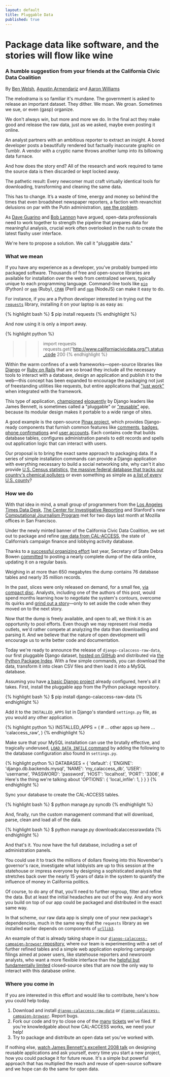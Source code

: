 ```yaml
---
layout: default
title: Pluggable Data
published: true
---
```


# Package data like software, and the stories will flow like wine

### A humble suggestion from your friends at the California Civic Data Coalition

By [Ben Welsh](http://palewi.re/who-is-ben-welsh/), [Agustin Armendariz](mailto:aarmendariz@gmail.com) and [Aaron Williams](mailto:awilliams@cironline.org) 

The melodrama is so familiar it's mundane. The government is asked to release an important dataset. They dither. We moan. We groan. Sometimes we sue, or even (gasp) organize. 

We don't always win, but more and more we do. In the final act they make good and release the raw data, just as we asked, maybe even posting it online.

An analyst partners with an ambitious reporter to extract an insight. A bored developer posts a beautifully rendered but factually inaccurate graphic on Tumblr. A vendor with a cryptic name throws another lump into its billowing data furnace.

And how does the story end? All of the research and work required to tame the source data is then discarded or kept locked away. 

The pathetic result: Every newcomer must craft virtually identical tools for downloading, transforming and cleaning the same data.

This has to change. It’s a waste of time, energy and money so behind the times that even broadsheet newspaper reporters, a faction with revanchist delusions on par with the Putin administration, [see the problem](http://www.nytimes.com/2014/08/18/technology/for-big-data-scientists-hurdle-to-insights-is-janitor-work.html?_r=0).

As [Dave Guarino](http://daguar.github.io/2014/03/17/etl-for-america/) and [Bob Lannon](http://sunlightfoundation.com/blog/2014/03/21/data-plumbers/) have argued, open-data professionals need to work together to strength the pipeline that prepares data for meaningful analysis, crucial work often overlooked in the rush to create the latest flashy user interface.

We're here to propose a solution. We call it "pluggable data."

### What we mean

If you have any experience as a developer, you've probably bumped into packaged software. Thousands of free and open-source libraries are available for installation over the web from centralized servers, typically unique to each programming language. Command-line tools like [``pip``](http://pip.readthedocs.org/en/latest/index.html) (Python) or [``gem``](https://rubygems.org/) (Ruby), [``CPAN``](http://www.cpan.org/) (Perl) and [``npm``](https://www.npmjs.org/) (NodeJS) can make it easy to do. 

For instance, if you are a Python developer interested in trying out the [``requests``](http://docs.python-requests.org/en/latest/) library, installing it on your laptop is as easy as:

{% highlight bash %}
$ pip install requests
{% endhighlight %}

And now using it is only a import away.

{% highlight python %}
>>> import requests
>>> requests.get("http://www.californiacivicdata.org/").status_code
200
{% endhighlight %}

Within the warm confines of a web frameworks&mdash;open-source libraries like [Django](http://www.djangoproject.com/) or [Ruby on Rails](http://rubyonrails.org/) that are so broad they include all the necessary tools to interact with a database, design an application and publish it to the web&mdash;this concept has been expanded to encourage the packaging not just of freestanding utilities like requests, but entire applications that ["just work"](https://www.youtube.com/watch?v=qmPq00jelpc) when integrated with the framework.

This type of application, [championed](http://www.b-list.org/weblog/2007/nov/29/django-blog/) [eloquently](https://www.youtube.com/watch?v=A-S0tqpPga4) by Django leaders like James Bennett, is sometimes called a "pluggable" or ["reusable"](https://docs.djangoproject.com/en/dev/intro/reusable-apps/) app, because its modular design makes it portable to a wide range of sites.

A good example is the open-source [Pinax project](http://pinaxproject.com/), which provides Django-ready components that furnish common features like [comments](https://github.com/eldarion/dialogos), [badges](https://github.com/eldarion/brabeion), [phone confirmations](https://github.com/pinax/pinax-phone-confirmation) and [user accounts](https://github.com/pinax/django-user-accounts). Each contains code that builds database tables, configures administration panels to edit records and spells out application logic that can interact with users.

Our proposal is to bring the exact same approach to packaging data. If a series of simple installation commands can provide a Django application with everything necessary to build a social networking site, why can't it also provide [U.S. Census statistics](http://factfinder2.census.gov/faces/nav/jsf/pages/download_center.xhtml), [the massive federal database that tracks our country's chemical polluters](http://www2.epa.gov/toxics-release-inventory-tri-program/tri-basic-data-files-calendar-years-1987-2012) or even something as simple as [a list of every U.S. county](http://www.epa.gov/envirofw/html/codes/state.html)? 

### How we do

With that idea in mind, a small group of programmers from the [Los Angeles Times Data Desk](http://www.latimes.com/local/datadesk/), [The Center for Investigative Reporting](http://cironline.org/) and Stanford's new [Computational Journalism Program](http://towcenter.org/blog/data-journalist-profile-cheryl-phillips-stanford-data-journalism/) met for two days last month at Mozilla offices in San Francisco.

Under the newly minted banner of the California Civic Data Coalition, we set out to package and refine [raw data from CAL-ACCESS](http://www.sos.ca.gov/prd/cal-access/), the state of California’s campaign finance and lobbying activity database.
 
Thanks to a [successful organizing effort](http://maplight.org/content/73249) last year, Secretary of State Debra Bowen [committed](http://www.sos.ca.gov/admin/press-releases/2013/db13-035.htm) to posting a nearly complete dump of the data online, updating it on a regular basis. 

Weighing in at more than 650 megabytes the dump contains 76 database tables and nearly 35 million records. 

In the past, slices were only released on demand, for a small fee, [via compact disc](/img/calaccess-cd.png). Analysts, including one of the authors of this post, would spend months learning how to negotiate the system's contours, overcome its quirks and [grind out a story](http://cironline.org/reports/california-speaker-gives-assemblys-juiciest-jobs-biggest-fundraisers-4501)&mdash;only to set aside the code when they moved on to the next story.

Now that the dump is freely available, and open to all, we think it is an opportunity to pool efforts. Even though we may represent rival media outlets, we'd rather compete at analyzing the data than downloading and parsing it. And we believe that the nature of open development will encourage us to write better code and documentation.

Today we're ready to announce the release of ``django-calaccess-raw-data``, our first pluggable Django dataset, [hosted on GitHub](https://github.com/california-civic-data-coalition/django-calaccess-raw-data) and distributed via [the Python Package Index](https://pypi.python.org/pypi/django-calaccess-raw-data/). With a few simple commands, you can download the data, transform it into clean CSV files and then load it into a MySQL database.

Assuming you have [a basic Django project](https://docs.djangoproject.com/en/1.6/intro/tutorial01/) already configured, here's all it takes. First, install the pluggable app from the Python package repository.

{% highlight bash %}
$ pip install django-calaccess-raw-data
{% endhighlight %}

Add it to the ``INSTALLED_APPS`` list in Django's standard ``settings.py`` file, as you would any other application.

{% highlight python %}
INSTALLED_APPS = (
    # ... other apps up here ...
    'calaccess_raw',
)
{% endhighlight %}

Make sure that your MySQL installation can use the brutally effective, and tragically underused, [``LOAD DATA INFILE`` command](http://dev.mysql.com/doc/refman/5.1/en/load-data.html) by adding the following to the database configuration also found in ``settings.py``.

{% highlight python %}
DATABASES = {
    'default': {
        'ENGINE': 'django.db.backends.mysql',
        'NAME': 'my_calaccess_db',
        'USER': 'username',
        'PASSWORD': 'password',
        'HOST': 'localhost',
        'PORT': '3306',
        # Here's the thing we're talking about
        'OPTIONS': {
            'local_infile': 1,
        }
    }
}
{% endhighlight %}

Sync your database to create the CAL-ACCESS tables.

{% highlight bash %}
$ python manage.py syncdb
{% endhighlight %}

And, finally, run the custom management command that will download, parse, clean and load all of the data.

{% highlight bash %}
$ python manage.py downloadcalaccessrawdata
{% endhighlight %}

And that's it. You now have the full database, including a set of administration panels.

You could use it to track the millions of dollars flowing into this November's governor's race, investigate what lobbyists are up to this session at the statehouse or impress everyone by designing a sophisticated analysis that stretches back over the nearly 15 years of data in the system to quantify the influence of money in California politics. 

Of course, to do any of that, you'll need to further regroup, filter and refine the data. But at least the initial headaches are out of the way. And any work you build on top of our app could be packaged and distributed in the exact same way.

In that scheme, our raw data app is simply one of your new package's dependencies, much in the same way that the ``requests`` library as we installed earlier depends on components of [``urllib3``](http://urllib3.readthedocs.org/en/latest/).

An example of that is already taking shape in our [``django-calaccess-campaign-browser`` repository](https://github.com/california-civic-data-coalition/django-calaccess-campaign-browser), where our team is experimenting with a set of further refined tables and a simple web application exploring campaign filings aimed at power users, like statehouse reporters and newsroom analysts, who want a more flexible interface than the [helpful but fundamentally limited](http://dbsearch.ss.ca.gov/ContributorSearch.aspx) closed-source sites that are now the only way to interact with this database online.

### Where you come in

If you are interested in this effort and would like to contribute, here's how you could help today.

1. Download and install [``django-calaccess-raw-data``](https://github.com/california-civic-data-coalition/django-calaccess-raw-data) or [``django-calaccess-campaign-browser``](https://github.com/california-civic-data-coalition/django-calaccess-campaign-browser). Report bugs.
2. Fork our code and try to close one of the [many](https://github.com/california-civic-data-coalition/django-calaccess-raw-data/issues) [tickets](https://github.com/california-civic-data-coalition/django-calaccess-campaign-browser/issues) we've filed. If you're knowledgable about how CAL-ACCESS works, we need your help!
3. Try to package and distribute an open data set you've worked with.

If nothing else, [watch James Bennett's excellent 2008 talk](https://www.youtube.com/watch?v=A-S0tqpPga4) on designing reusable applications and ask yourself, every time you start a new project, how you could package it for future reuse. It's a simple but powerful approach that has multiplied the reach and reuse of open-source software and we hope can do the same for open data.